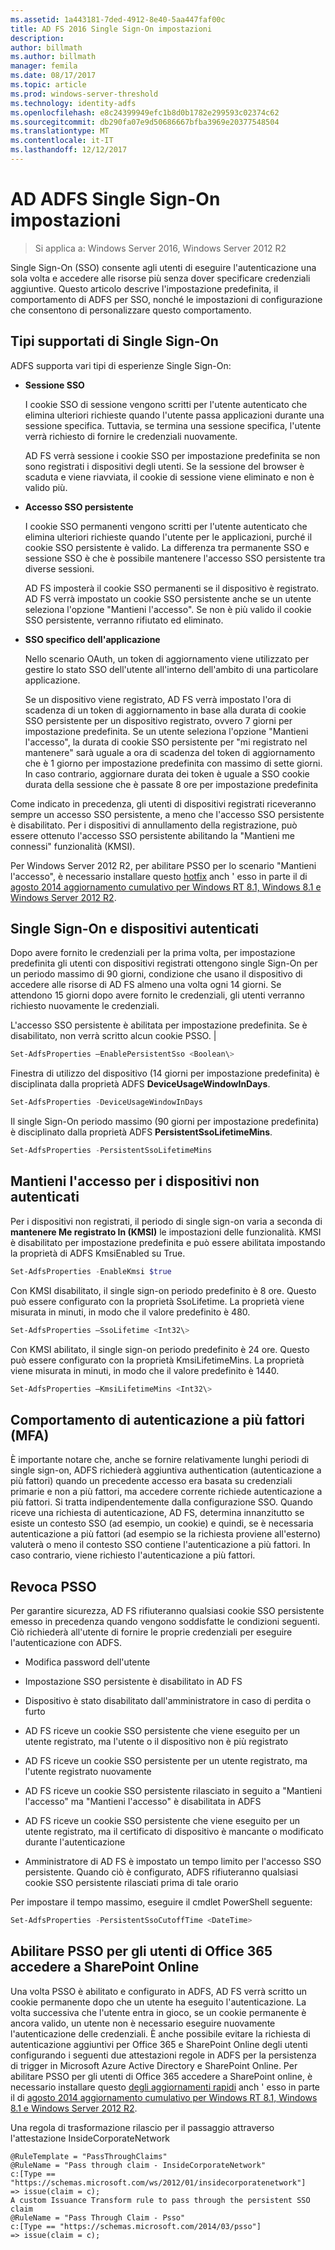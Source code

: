 ```yaml
---
ms.assetid: 1a443181-7ded-4912-8e40-5aa447faf00c
title: AD FS 2016 Single Sign-On impostazioni
description: 
author: billmath
ms.author: billmath
manager: femila
ms.date: 08/17/2017
ms.topic: article
ms.prod: windows-server-threshold
ms.technology: identity-adfs
ms.openlocfilehash: e8c24399949efc1b8d0b1782e299593c02374c62
ms.sourcegitcommit: db290fa07e9d50686667bfba3969e20377548504
ms.translationtype: MT
ms.contentlocale: it-IT
ms.lasthandoff: 12/12/2017
---
```

# <a name="ad-fs-single-sign-on-settings"></a>AD ADFS Single Sign-On impostazioni

>Si applica a: Windows Server 2016, Windows Server 2012 R2

Single Sign-On (SSO) consente agli utenti di eseguire l'autenticazione una sola volta e accedere alle risorse più senza dover specificare credenziali aggiuntive.  Questo articolo descrive l'impostazione predefinita, il comportamento di ADFS per SSO, nonché le impostazioni di configurazione che consentono di personalizzare questo comportamento.  

## <a name="supported-types-of-single-sign-on"></a>Tipi supportati di Single Sign-On

ADFS supporta vari tipi di esperienze Single Sign-On:  
  
-   **Sessione SSO**  
  
     I cookie SSO di sessione vengono scritti per l'utente autenticato che elimina ulteriori richieste quando l'utente passa applicazioni durante una sessione specifica. Tuttavia, se termina una sessione specifica, l'utente verrà richiesto di fornire le credenziali nuovamente.  
  
     AD FS verrà sessione i cookie SSO per impostazione predefinita se non sono registrati i dispositivi degli utenti. Se la sessione del browser è scaduta e viene riavviata, il cookie di sessione viene eliminato e non è valido più.  
  
-   **Accesso SSO persistente**  
  
     I cookie SSO permanenti vengono scritti per l'utente autenticato che elimina ulteriori richieste quando l'utente per le applicazioni, purché il cookie SSO persistente è valido. La differenza tra permanente SSO e sessione SSO è che è possibile mantenere l'accesso SSO persistente tra diverse sessioni.  
  
     AD FS imposterà il cookie SSO permanenti se il dispositivo è registrato. AD FS verrà impostato un cookie SSO persistente anche se un utente seleziona l'opzione "Mantieni l'accesso". Se non è più valido il cookie SSO persistente, verranno rifiutato ed eliminato.  
  
-   **SSO specifico dell'applicazione**  
  
     Nello scenario OAuth, un token di aggiornamento viene utilizzato per gestire lo stato SSO dell'utente all'interno dell'ambito di una particolare applicazione.  
  
     Se un dispositivo viene registrato, AD FS verrà impostato l'ora di scadenza di un token di aggiornamento in base alla durata di cookie SSO persistente per un dispositivo registrato, ovvero 7 giorni per impostazione predefinita. Se un utente seleziona l'opzione "Mantieni l'accesso", la durata di cookie SSO persistente per "mi registrato nel mantenere" sarà uguale a ora di scadenza del token di aggiornamento che è 1 giorno per impostazione predefinita con massimo di sette giorni. In caso contrario, aggiornare durata dei token è uguale a SSO cookie durata della sessione che è passate 8 ore per impostazione predefinita  
  
 Come indicato in precedenza, gli utenti di dispositivi registrati riceveranno sempre un accesso SSO persistente, a meno che l'accesso SSO persistente è disabilitato. Per i dispositivi di annullamento della registrazione, può essere ottenuto l'accesso SSO persistente abilitando la "Mantieni me connessi" funzionalità (KMSI). 
 
 Per Windows Server 2012 R2, per abilitare PSSO per lo scenario "Mantieni l'accesso", è necessario installare questo [hotfix](https://support.microsoft.com/en-us/kb/2958298/) anch ' esso in parte il di [agosto 2014 aggiornamento cumulativo per Windows RT 8.1, Windows 8.1 e Windows Server 2012 R2](https://support.microsoft.com/en-us/kb/2975719).   
 
  
## <a name="single-sign-on-and-authenticated-devices"></a>Single Sign-On e dispositivi autenticati  
Dopo avere fornito le credenziali per la prima volta, per impostazione predefinita gli utenti con dispositivi registrati ottengono single Sign-On per un periodo massimo di 90 giorni, condizione che usano il dispositivo di accedere alle risorse di AD FS almeno una volta ogni 14 giorni.  Se attendono 15 giorni dopo avere fornito le credenziali, gli utenti verranno richiesto nuovamente le credenziali.  

L'accesso SSO persistente è abilitata per impostazione predefinita. Se è disabilitato, non verrà scritto alcun cookie PSSO. |  

``` powershell
Set-AdfsProperties –EnablePersistentSso <Boolean\>
```     
  
Finestra di utilizzo del dispositivo (14 giorni per impostazione predefinita) è disciplinata dalla proprietà ADFS **DeviceUsageWindowInDays**.

``` powershell
Set-AdfsProperties -DeviceUsageWindowInDays
```   
Il single Sign-On periodo massimo (90 giorni per impostazione predefinita) è disciplinato dalla proprietà ADFS **PersistentSsoLifetimeMins**.

``` powershell
Set-AdfsProperties -PersistentSsoLifetimeMins
```    

## <a name="keep-me-signed-in-for-unauthenticated-devices"></a>Mantieni l'accesso per i dispositivi non autenticati 
Per i dispositivi non registrati, il periodo di single sign-on varia a seconda di **mantenere Me registrato In (KMSI)** le impostazioni delle funzionalità.  KMSI è disabilitato per impostazione predefinita e può essere abilitata impostando la proprietà di ADFS KmsiEnabled su True.

``` powershell
Set-AdfsProperties -EnableKmsi $true  
```    

Con KMSI disabilitato, il single sign-on periodo predefinito è 8 ore.  Questo può essere configurato con la proprietà SsoLifetime.  La proprietà viene misurata in minuti, in modo che il valore predefinito è 480.  

``` powershell
Set-AdfsProperties –SsoLifetime <Int32\> 
```   

Con KMSI abilitato, il single sign-on periodo predefinito è 24 ore.  Questo può essere configurato con la proprietà KmsiLifetimeMins.  La proprietà viene misurata in minuti, in modo che il valore predefinito è 1440.

``` powershell
Set-AdfsProperties –KmsiLifetimeMins <Int32\> 
```   

## <a name="multi-factor-authentication-mfa-behavior"></a>Comportamento di autenticazione a più fattori (MFA)  
È importante notare che, anche se fornire relativamente lunghi periodi di single sign-on, ADFS richiederà aggiuntiva authentication (autenticazione a più fattori) quando un precedente accesso era basata su credenziali primarie e non a più fattori, ma accedere corrente richiede autenticazione a più fattori.  Si tratta indipendentemente dalla configurazione SSO. Quando riceve una richiesta di autenticazione, AD FS, determina innanzitutto se esiste un contesto SSO (ad esempio, un cookie) e quindi, se è necessaria autenticazione a più fattori (ad esempio se la richiesta proviene all'esterno) valuterà o meno il contesto SSO contiene l'autenticazione a più fattori.  In caso contrario, viene richiesto l'autenticazione a più fattori.  


  
## <a name="psso-revocation"></a>Revoca PSSO  
 Per garantire sicurezza, AD FS rifiuteranno qualsiasi cookie SSO persistente emesso in precedenza quando vengono soddisfatte le condizioni seguenti. Ciò richiederà all'utente di fornire le proprie credenziali per eseguire l'autenticazione con ADFS. 
  
-   Modifica password dell'utente  
  
-   Impostazione SSO persistente è disabilitato in AD FS  
  
-   Dispositivo è stato disabilitato dall'amministratore in caso di perdita o furto  
  
-   AD FS riceve un cookie SSO persistente che viene eseguito per un utente registrato, ma l'utente o il dispositivo non è più registrato  
  
-   AD FS riceve un cookie SSO persistente per un utente registrato, ma l'utente registrato nuovamente  
  
-   AD FS riceve un cookie SSO persistente rilasciato in seguito a "Mantieni l'accesso" ma "Mantieni l'accesso" è disabilitata in ADFS  
  
-   AD FS riceve un cookie SSO persistente che viene eseguito per un utente registrato, ma il certificato di dispositivo è mancante o modificato durante l'autenticazione  
  
-   Amministratore di AD FS è impostato un tempo limito per l'accesso SSO persistente. Quando ciò è configurato, ADFS rifiuteranno qualsiasi cookie SSO persistente rilasciati prima di tale orario  
  
 Per impostare il tempo massimo, eseguire il cmdlet PowerShell seguente:  
  

``` powershell
Set-AdfsProperties -PersistentSsoCutoffTime <DateTime>
```
  
## <a name="enable-psso-for-office-365-users-to-access-sharepoint-online"></a>Abilitare PSSO per gli utenti di Office 365 accedere a SharePoint Online  
 Una volta PSSO è abilitato e configurato in ADFS, AD FS verrà scritto un cookie permanente dopo che un utente ha eseguito l'autenticazione. La volta successiva che l'utente entra in gioco, se un cookie permanente è ancora valido, un utente non è necessario eseguire nuovamente l'autenticazione delle credenziali. È anche possibile evitare la richiesta di autenticazione aggiuntivi per Office 365 e SharePoint Online degli utenti configurando i seguenti due attestazioni regole in ADFS per la persistenza di trigger in Microsoft Azure Active Directory e SharePoint Online.  Per abilitare PSSO per gli utenti di Office 365 accedere a SharePoint online, è necessario installare questo [degli aggiornamenti rapidi](https://support.microsoft.com/en-us/kb/2958298/) anch ' esso in parte il di [agosto 2014 aggiornamento cumulativo per Windows RT 8.1, Windows 8.1 e Windows Server 2012 R2](https://support.microsoft.com/en-us/kb/2975719).  
  
 Una regola di trasformazione rilascio per il passaggio attraverso l'attestazione InsideCorporateNetwork  
  
```  
@RuleTemplate = "PassThroughClaims"  
@RuleName = "Pass through claim - InsideCorporateNetwork"  
c:[Type == "https://schemas.microsoft.com/ws/2012/01/insidecorporatenetwork"]  
=> issue(claim = c);   
A custom Issuance Transform rule to pass through the persistent SSO claim  
@RuleName = "Pass Through Claim - Psso"  
c:[Type == "https://schemas.microsoft.com/2014/03/psso"]  
=> issue(claim = c);  
  
```
  
  
    


